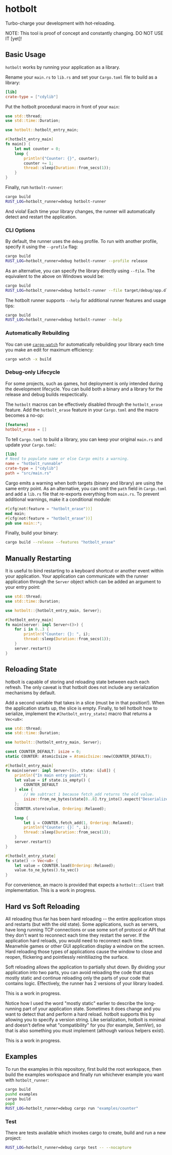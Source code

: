 # hotbolt
Turbo-charge your development with hot-reloading.

NOTE: This tool is proof of concept and constantly changing. DO NOT USE IT [yet]!

## Basic Usage
`hotbolt` works by running your application as a library.

Rename your `main.rs` to `lib.rs` and set your `Cargo.toml` file to build as a library:
```toml
[lib]
crate-type = ["cdylib"]
```

Put the hotbolt procedural macro in front of your `main`:
```rust
use std::thread;
use std::time::Duration;

use hotbolt::hotbolt_entry_main;

#[hotbolt_entry_main]
fn main() {
	let mut counter = 0;
	loop {
		println!("Counter: {}", counter);
		counter += 1;
		thread::sleep(Duration::from_secs(1));
	}
}
```

Finally, run `hotbolt-runner`:
```bash
cargo build
RUST_LOG=hotbolt_runner=debug hotbolt-runner
```

And viola! Each time your library changes, the runner will automatically detect and restart the application.

### CLI Options
By default, the runner uses the `debug` profile. To run with another profile, specify it using the `--profile` flag:
```bash
cargo build
RUST_LOG=hotbolt_runner=debug hotbolt-runner --profile release
```

As an alternative, you can specify the library directly using `--file`. The equivalent to the above on Windows would be:
```bash
cargo build
RUST_LOG=hotbolt_runner=debug hotbolt-runner --file target/debug/app.dll
```

The hotbolt runner supports `--help` for additional runner features and usage tips:
```bash
cargo build
RUST_LOG=hotbolt_runner=debug hotbolt-runner --help
```

### Automatically Rebuilding
You can use [`cargo-watch`](https://crates.io/crates/cargo-watch) for automatically rebuilding your library each time you make an edit for maximum efficiency:
```bash
cargo watch -x build
```

### Debug-only Lifecycle
For some projects, such as games, hot deployment is only intended during the development lifecycle. You can build both a binary and a library for the release and debug builds respectically.

The `hotbolt` macros can be effectively disabled through the `hotbolt_erase` feature. Add the `hotbolt_erase` feature in your `Cargo.toml` and the macro becomes a no-op:
```toml
[features]
hotbolt_erase = []
```

To tell `Cargo.toml` to build a library, you can keep your original `main.rs` and update your `Cargo.toml`:
```toml
[lib]
# Need to populate name or else Cargo emits a warning.
name = "hotbolt_runnable"
crate-type = ["cdylib"]
path = "src/main.rs"
```

Cargo emits a warning when both targets (binary and library) are using the same entry point. As an alternative, you can omit the `path` field in `Cargo.toml` and add a `lib.rs` file that re-exports everything from `main.rs`. To prevent additional warnings, make it a conditional module:
```rust
#[cfg(not(feature = "hotbolt_erase"))]
mod main;
#[cfg(not(feature = "hotbolt_erase"))]
pub use main::*;
```

Finally, build your binary:
```bash
cargo build --release --features "hotbolt_erase"
```

## Manually Restarting
It is useful to bind restarting to a keyboard shortcut or another event within your application. Your application can communicate with the runner application through the `Server` object which can be added an argument to your entry point:
```rust
use std::thread;
use std::time::Duration;

use hotbolt::{hotbolt_entry_main, Server};

#[hotbolt_entry_main]
fn main(server: impl Server<()>) {
	for i in 0..3 {
		println!("Counter: {}: ", i);
		thread::sleep(Duration::from_secs(1));
	}
	server.restart()
}
```

## Reloading State
hotbolt is capable of storing and reloading state between each each refresh. The only caveat is that hotbolt does not include any serialization mechanisms by default.

Add a second variable that takes in a slice (must be in that position!). When the application starts up, the slice is empty. Finally, to tell hotbolt how to serialize, implement the `#[hotbolt_entry_state]` macro that returns a `Vec<u8>`:
```rust
use std::thread;
use std::time::Duration;

use hotbolt::{hotbolt_entry_main, Server};

const COUNTER_DEFAULT: isize = 0;
static COUNTER: AtomicIsize = AtomicIsize::new(COUNTER_DEFAULT);

#[hotbolt_entry_main]
fn main(server: impl Server<()>, state: &[u8]) {
	println!("In main entry point");
	let value = if state.is_empty() {
		COUNTER_DEFAULT
	} else {
		// We subtract 1 because fetch_add returns the old value.
		isize::from_ne_bytes(state[0..8].try_into().expect("Deserialize state")) - 1
	};
	COUNTER.store(value, Ordering::Relaxed);

	loop {
		let i = COUNTER.fetch_add(1, Ordering::Relaxed);
		println!("Counter: {}: ", i);
		thread::sleep(Duration::from_secs(1));
	}
	server.restart()
}

#[hotbolt_entry_state]
fn state() -> Vec<u8> {
	let value = COUNTER.load(Ordering::Relaxed);
	value.to_ne_bytes().to_vec()
}
```

For convenience, an macro is provided that expects a `hotbolt::Client` trait implementation. This is a work in progress.

## Hard vs Soft Reloading
All reloading thus far has been hard reloading -- the entire application stops and restarts (but with the old state). Some applications, such as servers, have long running TCP connections or use some sort of protocol or API that they don't want to reconnect each time they restart the server. If the application hard reloads, you would need to reconnect each time. Meanwhile games or other GUI application display a window on the screen. Hard reloading those types of applications cause the window to close and reopen, flickering and pointlessly reinitiliazing the surface.

Soft reloading allows the application to partially shut down. By dividing your application into two parts, you can avoid reloading the code that stays mostly static and continue reloading only the parts of your code that contains logic. Effectively, the runner has 2 versions of your library loaded.

This is a work in progress.

Notice how I used the word "mostly static" earlier to describe the long-running part of your application state. Sometimes it does change and you want to detect that and perform a hard reload. hotbolt supports this by allowing you to specify a version string. Like serialization, hotbolt is minimal and doesn't define what "compatibility" for you (for example, SemVer), so that is also something you must implement (although various helpers exist).

This is a work in progress.

## Examples
To run the examples in this repository, first build the root workspace, then build the examples workspace and finally run whichever example you want with `hotbolt_runner`:
```bash
cargo build
pushd examples
cargo build
popd
RUST_LOG=hotbolt_runner=debug cargo run "examples/counter"
```

### Test
There are tests available which invokes cargo to create, build and run a new project:
```bash
RUST_LOG=hotbolt_runner=debug cargo test -- --nocapture
```
